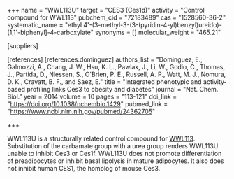 +++
name = "WWL113U"
target = "CES3 (Ces1d)"
activity = "Control compound for WWL113"
pubchem_cid = "72183489"
cas = "1528560-36-2"
systematic_name = "ethyl 4'-(3-methyl-3-(3-(pyridin-4-yl)benzyl)ureido)-[1,1'-biphenyl]-4-carboxylate"
synonyms = []
molecular_weight = "465.21"

[suppliers]

[references]
    [references.dominguez]
        authors_list = "Dominguez, E., Galmozzi, A., Chang, J. W., Hsu, K. L., Pawlak, J., Li, W., Godio, C., Thomas, J., Partida, D., Niessen, S., O'Brien, P. E., Russell, A. P., Watt, M. J., Nomura, D. K., Cravatt, B. F., and Saez, E."
        title = "Integrated phenotypic and activity-based profiling links Ces3 to obesity and diabetes"
        journal = "Nat. Chem. Biol."
        year = 2014
        volume = 10
        pages = "113-121"
        doi_link = "https://doi.org/10.1038/nchembio.1429"
        pubmed_link = "https://www.ncbi.nlm.nih.gov/pubmed/24362705"

+++

WWL113U is a structurally related control compound for <a href="#wwl113" class="js-scroll-trigger">WWL113</a>. Substitution of the carbamate group with a urea group renders WWL113U unable to inhibit Ces3 or Ces1f. WWL113U does not promote differentiation of preadipocytes or inhibit basal lipolysis in mature adipocytes. It also does not inhibit human CES1, the homolog of mouse Ces3.